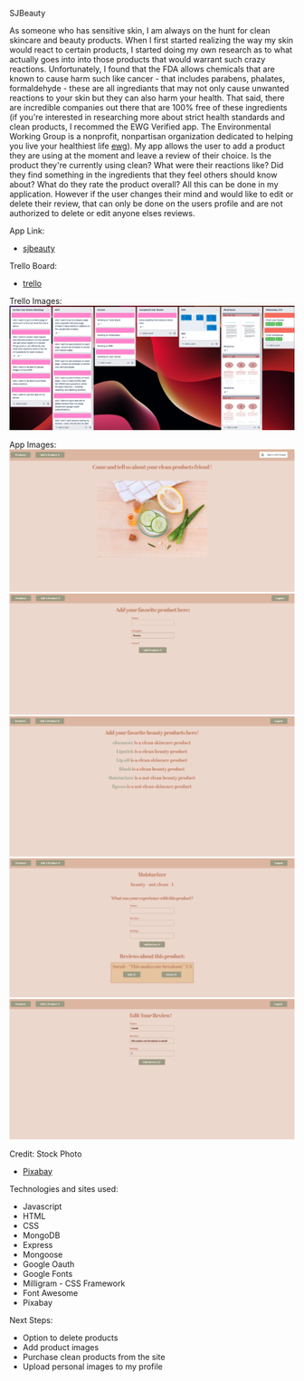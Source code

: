 SJBeauty 

As someone who has sensitive skin, I am always on the hunt for clean skincare and beauty products. When I first started realizing the way my skin would react to certain products, I started doing my own research as to what actually goes into into those products that would warrant such crazy reactions. Unfortunately, I found that the FDA allows chemicals that are known to cause harm such like cancer - that includes parabens, phalates, formaldehyde - these are all ingrediants that may not only cause unwanted reactions to your skin but they can also harm your health. That said, there are incredible companies out there that are 100% free of these ingredients (if you're interested in researching more about strict health standards and clean products, I recommed the EWG Verified app. The Environmental Working Group is a nonprofit, nonpartisan organization dedicated to helping you live your healthiest life [ewg](https://www.ewg.org/apps/)). My app allows the user to add a product they are using at the moment and leave a review of their choice. Is the product they're currently using clean? What were their reactions like? Did they find something in the ingredients that they feel others should know about? What do they rate the product overall? All this can be done in my application. However if the user changes their mind and would like to edit or delete their review, that can only be done on the users profile and are not authorized to delete or edit anyone elses reviews. 

App Link:
- [sjbeauty](https://sj-beauty-reviews.herokuapp.com/)
  
Trello Board:
- [trello](https://trello.com/b/S3T3ztEl/sjbeauty)

Trello Images:
![](images/trello-board.png)

App Images:
![](images/sjbeauty-landing-page.png)
![](images/sjbeauty-add-products.png)
![](images/sjbeauty-products-page.png)
![](images/sjbeauty-product-review-page.png)
![](images/sjbeauty-edit-review.png)

Credit: Stock Photo 
- [Pixabay](https://pixabay.com/photos/toner-skin-skincare-cooling-facial-906142/)

Technologies and sites used:
- Javascript
- HTML
- CSS
- MongoDB
- Express
- Mongoose
- Google Oauth
- Google Fonts
- Milligram - CSS Framework
- Font Awesome
- Pixabay

Next Steps:
- Option to delete products
- Add product images
- Purchase clean products from the site 
- Upload personal images to my profile




